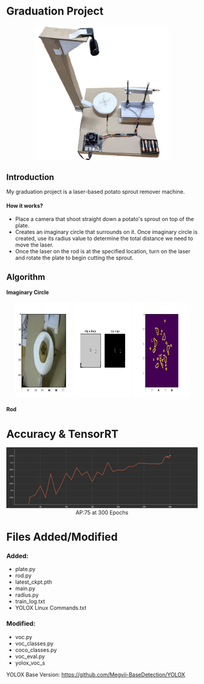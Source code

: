 # Graduation Project
<div align="center"><img src="machine_picture.jpg" width="350"></div>

## Introduction
My graduation project is a laser-based potato sprout remover machine.

#### How it works?
* Place a camera that shoot straight down a potato's sprout on top of the plate. 
* Creates an imaginary circle that surrounds on it. Once imaginary circle is created, use its radius value to determine the total distance we need to move the laser. 
* Once the laser on the rod is at the specified location, turn on the laser and rotate the plate to begin cutting the sprout.

## Algorithm
#### Imaginary Circle
<p align="center" width="100%">
    <img width="30%" img src="Results/3.png", height = "250", width = "350"> 
    <img width="30%" img src="Results/4.png", height = "250", width = "350"> 
    <img width="30%" img src="Results/5.png", height = "250", width = "350"> 
</p>

#### Rod

# Accuracy & TensorRT
<div align="center"><img src="Results/accuracy-epoch.jpg"></div>
<div align="center">AP:75 at 300 Epochs</div>


# Files Added/Modified
### Added:
* plate.py
* rod.py
* latest_ckpt.pth
* main.py
* radius.py
* train_log.txt
* YOLOX Linux Commands.txt
### Modified:
* voc.py
* voc_classes.py
* coco_classes.py
* voc_eval.py
* yolox_voc_s

YOLOX Base Version: https://github.com/Megvii-BaseDetection/YOLOX
